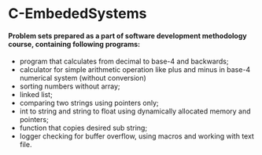 # C-EmbededSystems

#### Problem sets prepared as a part of software development methodology course, containing following programs:
- program that calculates from decimal to base-4 and backwards;
- calculator for simple arithmetic operation like plus and minus in base-4 numerical system (without conversion)
- sorting numbers without array;
- linked list;
- comparing two strings using pointers only;
- int to string and string to float using dynamically allocated memory and pointers;
- function that copies desired sub string;
- logger checking for buffer overflow, using macros and working with text file.
